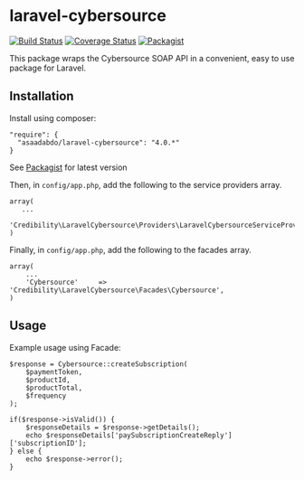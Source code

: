 laravel-cybersource
===================
[![Build Status](https://travis-ci.org/credibility/laravel-cybersource.svg?branch=master)](https://travis-ci.org/credibility/laravel-cybersource)
[![Coverage Status](https://coveralls.io/repos/credibility/laravel-cybersource/badge.png)](https://coveralls.io/r/credibility/laravel-cybersource)
[![Packagist](http://img.shields.io/packagist/v/credibility/laravel-cybersource.svg)](https://packagist.org/packages/credibility/laravel-cybersource)

This package wraps the Cybersource SOAP API in a convenient, easy to use package for Laravel.

## Installation

Install using composer:
    
    
    "require": {
      "asaadabdo/laravel-cybersource": "4.0.*" 
    }
    
See [Packagist](https://packagist.org/packages/credibility/laravel-cybersource) for latest version 

Then, in `config/app.php`, add the following to the service providers array.

    array(
       ...
      'Credibility\LaravelCybersource\Providers\LaravelCybersourceServiceProvider',
    )
    
Finally, in `config/app.php`, add the following to the facades array.

    array(
        ...
        'Cybersource'     => 'Credibility\LaravelCybersource\Facades\Cybersource',
    )

## Usage

Example usage using Facade:
    
    $response = Cybersource::createSubscription(
        $paymentToken,
        $productId,
        $productTotal,
        $frequency
    );
    
    if($response->isValid()) {
        $responseDetails = $response->getDetails();
        echo $responseDetails['paySubscriptionCreateReply']['subscriptionID'];
    } else {
        echo $response->error();
    }
    



